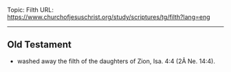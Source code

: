 Topic: Filth
URL: https://www.churchofjesuschrist.org/study/scriptures/tg/filth?lang=eng

---

## Old Testament

- washed away the filth of the daughters of Zion, Isa. 4:4 (2Â Ne. 14:4).

